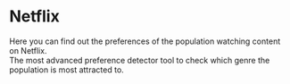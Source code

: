 # Netflix
Here you can find out the preferences of the population watching content on Netflix.
<br>
The most advanced preference detector tool to check which genre the population is most attracted to.

